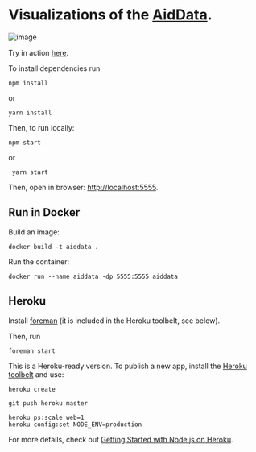 # Visualizations of the [AidData][aiddata].

![image](https://user-images.githubusercontent.com/351828/224481037-fee5fcb6-6211-4051-ae3f-1317b2193446.png)


Try in action [here][demo].

To install dependencies run

    npm install

or

    yarn install

Then, to run locally:

    npm start

or

     yarn start

Then, open in browser: [http://localhost:5555](http://localhost:5555).

## Run in Docker

Build an image:

    docker build -t aiddata .

Run the container:

    docker run --name aiddata -dp 5555:5555 aiddata

## Heroku

Install [foreman][foreman] (it is included in the Heroku toolbelt, see below).

Then, run

    foreman start

This is a Heroku-ready version. To publish a new app, install the [Heroku toolbelt][toolbelt] and use:

    heroku create

    git push heroku master

    heroku ps:scale web=1
    heroku config:set NODE_ENV=production

For more details, check out [Getting Started with Node.js on Heroku][guide].

[foreman]: https://github.com/ddollar/foreman
[demo]: http://aiddata.herokuapp.com
[aiddata]: http://aiddata.org
[toolbelt]: https://toolbelt.heroku.com/
[guide]: https://devcenter.heroku.com/articles/nodejs
